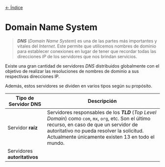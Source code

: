 [<- Índice](../../../Pentesting.md)
# Domain Name System

> ***DNS*** (*Domain Name System*) es una de las partes más importantes y vitales del *Internet*. Este permite que utilicemos nombres de dominio para establecer conexiones en lugar de tener que recordar todas las direcciones *IP* de los servidores que nos brindan servicios.

Existe una gran cantidad de servidores *DNS* distribuidos globalmente con el objetivo de realizar las resoluciones de nombres de dominio a sus respectivas direcciones IP.

Además, estos servidores se dividen en varios tipos según su propósito.

| Tipo de Servidor DNS         | Descripción                                                                                                                                                                                                                                       |
| ---------------------------- | ------------------------------------------------------------------------------------------------------------------------------------------------------------------------------------------------------------------------------------------------- |
| Servidor **raíz**            | Servidores responsables de los ***TLD*** (*Top Level Domain*) como `com`, `mx`, `org`, etc. Son el último recurso, en caso de que un servidor de autoritativo no pueda resolver la solicitud. Actualmente únicamente existen 13 en todo el mundo. |
| Servidores **autoritativos** |                                                                                                                                                                                                                                                   |
